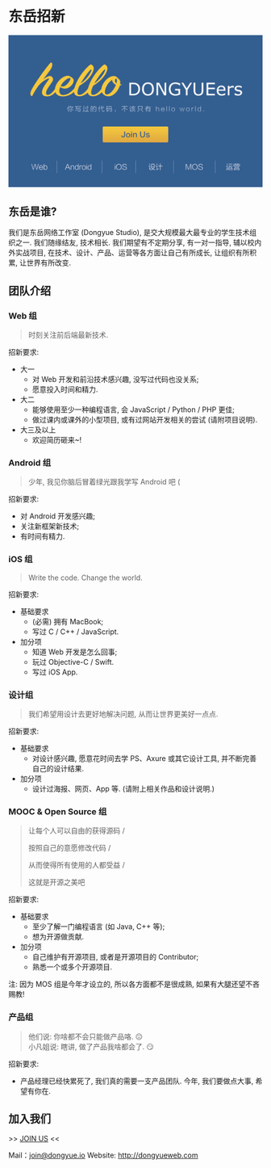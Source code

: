 # 东岳招新

[![poster](images/poster2.png)](http://tongqu.me/act/13678)

## 东岳是谁?

我们是东岳网络工作室 (Dongyue Studio), 是交大规模最大最专业的学生技术组织之一. 我们随缘结友, 技术相长. 我们期望有不定期分享, 有一对一指导, 辅以校内外实战项目, 在技术、设计、产品、运营等各方面让自己有所成长, 让组织有所积累, 让世界有所改变.

## 团队介绍

### Web 组

> 时刻关注前后端最新技术.

招新要求:

- 大一
  - 对 Web 开发和前沿技术感兴趣, 没写过代码也没关系;
  - 愿意投入时间和精力.
- 大二
  - 能够使用至少一种编程语言, 会 JavaScript / Python / PHP 更佳;
  - 做过课内或课外的小型项目, 或有过网站开发相关的尝试 (请附项目说明).
- 大三及以上
  - 欢迎简历砸来~!

### Android 组

> 少年, 我见你脑后冒着绿光跟我学写 Android 吧 (

招新要求:

- 对 Android 开发感兴趣;
- 关注新框架新技术;
- 有时间有精力.

### iOS 组

> Write the code. Change the world.

招新要求:

- 基础要求
  - (必需) 拥有 MacBook;
  - 写过 C / C++ / JavaScript.
- 加分项
  - 知道 Web 开发是怎么回事;
  - 玩过 Objective-C / Swift.
  - 写过 iOS App.

### 设计组

> 我们希望用设计去更好地解决问题, 从而让世界更美好一点点.

招新要求:

- 基础要求
  - 对设计感兴趣, 愿意花时间去学 PS、Axure 或其它设计工具, 并不断完善自己的设计结果.
- 加分项
  - 设计过海报、网页、App 等. (请附上相关作品和设计说明.)

### MOOC & Open Source 组

> 让每个人可以自由的获得源码 /
> 
> 按照自己的意愿修改代码 /
> 
> 从而使得所有使用的人都受益 /
> 
> 这就是开源之美吧

招新要求:

- 基础要求
  - 至少了解一门编程语言 (如 Java, C++ 等);
  - 想为开源做贡献.
- 加分项
  - 自己维护有开源项目, 或者是开源项目的 Contributor;
  - 熟悉一个或多个开源项目.

注: 因为 MOS 组是今年才设立的, 所以各方面都不是很成熟, 如果有大腿还望不吝赐教!

### 产品组

> 他们说: 你啥都不会只能做产品咯. :neutral_face:<br>
小凡姐说: 瞎讲, 做了产品我啥都会了. :smirk:

招新要求:

- 产品经理已经快累死了, 我们真的需要一支产品团队. 今年, 我们要做点大事, 希望有你在.

## 加入我们

\>\> [JOIN US](http://tongqu.me/act/13678) <<

Mail：join@dongyue.io
Website: http://dongyueweb.com
